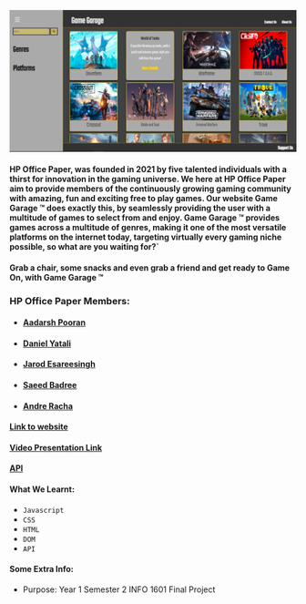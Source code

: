 ![alt text](https://github.com/DanielYatali/FTPGAMES/blob/main/image.png)


#### HP Office Paper, was founded in 2021 by five talented individuals with a thirst for innovation in the gaming universe. We here at HP Office Paper aim to provide members of the continuously growing gaming community with amazing, fun and exciting free to play games. Our website Game Garage ™ does exactly this, by seamlessly providing the user with a multitude of games to select from and enjoy. Game Garage ™ provides games across a multitude of genres, making it one of the most versatile platforms on the internet today, targeting virtually every gaming niche possible, so what are you waiting for?`

#### Grab a chair, some snacks and even grab a friend and get ready to Game On, with Game Garage ™

### HP Office Paper Members:

* #### [Aadarsh Pooran](https://github.com/AadarshPooran)

* #### [Daniel Yatali](https://github.com/DanielYatali)

* #### [Jarod Esareesingh](https://github.com/Updeus)

* #### [Saeed Badree](https://github.com/SaeedBadree)

* #### [Andre Racha](https://github.com/AndreRacha)

#### [Link to website](https://hpofficepaper-freegames.netlify.app)

#### [Video Presentation Link](https://youtu.be/og1y8cgCMAQ)

#### [API](https://www.freetogame.com/api-doc)

#### What We Learnt:
* `Javascript`
* `CSS`
* `HTML`
* `DOM`
* `API`

#### Some Extra Info:
* Purpose: Year 1 Semester 2 INFO 1601 Final Project

